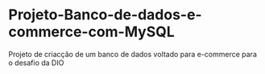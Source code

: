 # Projeto-Banco-de-dados-e-commerce-com-MySQL
Projeto de criacção de um banco de dados voltado para e-commerce para o desafio da DIO
